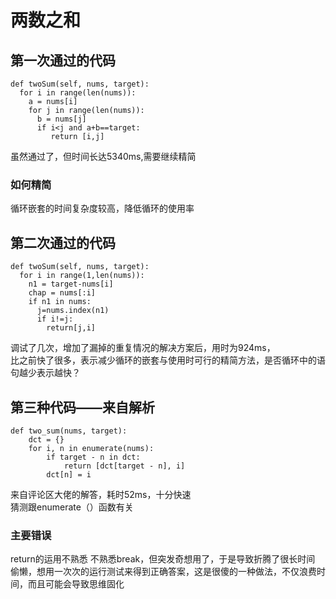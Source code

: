 # 两数之和
## 第一次通过的代码
```
def twoSum(self, nums, target):
  for i in range(len(nums)):
    a = nums[i]
    for j in range(len(nums)):
      b = nums[j]
      if i<j and a+b==target:
         return [i,j]
```
虽然通过了，但时间长达5340ms,需要继续精简
### 如何精简
循环嵌套的时间复杂度较高，降低循环的使用率
## 第二次通过的代码
```
def twoSum(self, nums, target):
  for i in range(1,len(nums)):
    n1 = target-nums[i]
    chap = nums[:i]
    if n1 in nums:
      j=nums.index(n1)
      if i!=j:
        return[j,i]
```
调试了几次，增加了漏掉的重复情况的解决方案后，用时为924ms，  
比之前快了很多，表示减少循环的嵌套与使用时可行的精简方法，是否循环中的语句越少表示越快？
## 第三种代码——来自解析
```
def two_sum(nums, target):
    dct = {}
    for i, n in enumerate(nums):
        if target - n in dct:
            return [dct[target - n], i]
        dct[n] = i
```
来自评论区大佬的解答，耗时52ms，十分快速  
猜测跟enumerate（）函数有关

### 主要错误
return的运用不熟悉
不熟悉break，但突发奇想用了，于是导致折腾了很长时间
偷懒，想用一次次的运行测试来得到正确答案，这是很傻的一种做法，不仅浪费时间，而且可能会导致思维固化

